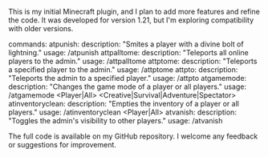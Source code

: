 This is my initial Minecraft plugin, and I plan to add more features and refine the code. It was developed for version 1.21, but I'm exploring compatibility with older versions.

commands:
  atpunish:
    description: "Smites a player with a divine bolt of lightning."
    usage: /atpunish <Player>
  attpalltome:
    description: "Teleports all online players to the admin."
    usage: /attpalltome
  attptome:
    description: "Teleports a specified player to the admin."
    usage: /attptome <Player>
  attpto:
    description: "Teleports the admin to a specified player."
    usage: /attpto <Player>
  atgamemode:
    description: "Changes the game mode of a player or all players."
    usage: /atgamemode <Player|All> <Creative|Survival|Adventure|Spectator>
  atinventoryclean:
    description: "Empties the inventory of a player or all players."
    usage: /atinventoryclean <Player|All>
  atvanish:
    description: "Toggles the admin's visibility to other players."
    usage: /atvanish

The full code is available on my GitHub repository. I welcome any feedback or suggestions for improvement.
